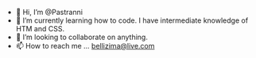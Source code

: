 - 👋 Hi, I’m @Pastranni
- 🌱 I’m currently learning how to code. I have intermediate knowledge of HTM and CSS.
- 💞️ I’m looking to collaborate on anything.
- 📫 How to reach me ... bellizima@live.com

<!---
Pastranni/Pastranni is a ✨ special ✨ repository because its `README.md` (this file) appears on your GitHub profile.
You can click the Preview link to take a look at your changes.
--->

